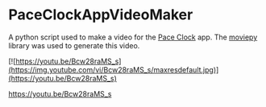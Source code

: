 # PaceClockAppVideoMaker
A python script used to make a video for the [Pace Clock](https://apps.apple.com/us/app/pace-clock/id6473059084) app. The [moviepy](https://zulko.github.io/moviepy/) library was used to generate this video.

[![https://youtu.be/Bcw28raMS_s](https://img.youtube.com/vi/Bcw28raMS_s/maxresdefault.jpg)](https://youtu.be/Bcw28raMS_s)

https://youtu.be/Bcw28raMS_s
